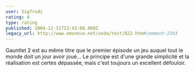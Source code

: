 ```yaml
---
user: Sigfrodi
rating: 4
type: rating
published: 2004-12-31T23:43:08.000Z
legacy_url: http://www.emunova.net/veda/test/822.htm#comment-2343
---
```

Gauntlet 2 est au même titre que le premier épisode un jeu auquel tout le monde doit un jour avoir joué... Le principe est d'une grande simplicité et la réalisation est certes dépassée, mais c'est toujours un excellent défouloir.